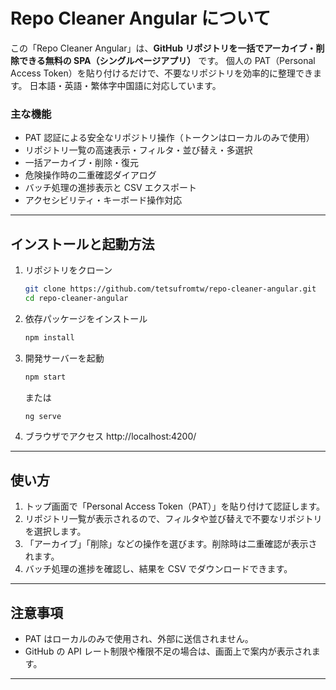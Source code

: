 # Repo Cleaner Angular について

この「Repo Cleaner Angular」は、**GitHub リポジトリを一括でアーカイブ・削除できる無料の SPA（シングルページアプリ）** です。
個人の PAT（Personal Access Token）を貼り付けるだけで、不要なリポジトリを効率的に整理できます。
日本語・英語・繁体字中国語に対応しています。

### 主な機能

- PAT 認証による安全なリポジトリ操作（トークンはローカルのみで使用）
- リポジトリ一覧の高速表示・フィルタ・並び替え・多選択
- 一括アーカイブ・削除・復元
- 危険操作時の二重確認ダイアログ
- バッチ処理の進捗表示と CSV エクスポート
- アクセシビリティ・キーボード操作対応

---

## インストールと起動方法

1. リポジトリをクローン
   ```bash
   git clone https://github.com/tetsufromtw/repo-cleaner-angular.git
   cd repo-cleaner-angular
   ```
2. 依存パッケージをインストール
   ```bash
   npm install
   ```
3. 開発サーバーを起動
   ```bash
   npm start
   ```
   または
   ```bash
   ng serve
   ```
4. ブラウザでアクセス
   http://localhost:4200/

---

## 使い方

1. トップ画面で「Personal Access Token（PAT）」を貼り付けて認証します。
2. リポジトリ一覧が表示されるので、フィルタや並び替えで不要なリポジトリを選択します。
3. 「アーカイブ」「削除」などの操作を選びます。削除時は二重確認が表示されます。
4. バッチ処理の進捗を確認し、結果を CSV でダウンロードできます。

---

## 注意事項

- PAT はローカルのみで使用され、外部に送信されません。
- GitHub の API レート制限や権限不足の場合は、画面上で案内が表示されます。

---
